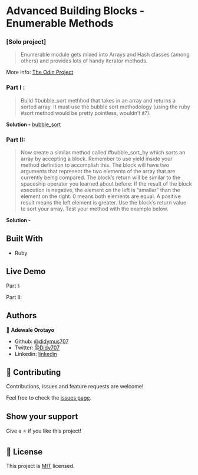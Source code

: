 # Advanced Building Blocks - Enumerable Methods

### [Solo project]

> Enumerable module gets mixed into Arrays and Hash classes (among others) and provides lots of handy iterator methods.

More info: [The Odin Project](https://www.theodinproject.com/courses/ruby-programming/lessons/advanced-building-blocks)

### Part I : 
> Build #bubble_sort methhod that takes in an array and returns a sorted array. It must use the bubble sort methodology (using the ruby #sort method would be pretty pointless, wouldn’t it?).

**Solution -**
[bubble_sort](https://repl.it/@jubaan/Bubblesort)

### Part II:
> Now create a similar method called #bubble_sort_by which sorts an array by accepting a block. Remember to use yield inside your method definition to accomplish this. The block will have two arguments that represent the two elements of the array that are currently being compared. The block’s return will be similar to the spaceship operator you learned about before: If the result of the block execution is negative, the element on the left is “smaller” than the element on the right. 0 means both elements are equal. A positive result means the left element is greater. Use the block’s return value to sort your array. Test your method with the example below.

**Solution -**
[]()


## Built With

- Ruby

## Live Demo

Part I: []()

Part II: []()

## Authors

👤 **Adewale Orotayo**

- Github: [@didymus707](https://github.com/didymus707)
- Twitter: [@Didy707](https://twitter.com/didy707)
- Linkedin: [linkedin](https://linkedin.com/adewale-thomas-orotayo)

## 🤝 Contributing

Contributions, issues and feature requests are welcome!

Feel free to check the [issues page](https://github.com/jubaan/m__advanced-building-blocks__bubble-sort/issues?q=is%3Aissue+is%3Aopen+sort%3Aupdated-desc).

## Show your support

Give a ⭐️ if you like this project!

## 📝 License

This project is [MIT](LICENSE.txt) licensed.
